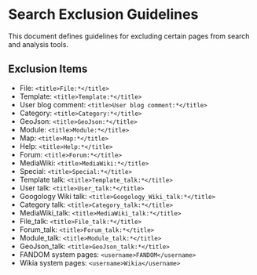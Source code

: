 # Search Exclusion Guidelines

This document defines guidelines for excluding certain pages from search and analysis tools.

## Exclusion Items

- File: `<title>File:*</title>`
- Template: `<title>Template:*</title>`
- User blog comment: `<title>User blog comment:*</title>`
- Category: `<title>Category:*</title>`
- GeoJson: `<title>GeoJson:*</title>`
- Module: `<title>Module:*</title>`
- Map: `<title>Map:*</title>`
- Help: `<title>Help:*</title>`
- Forum: `<title>Forum:*</title>`
- MediaWiki: `<title>MediaWiki:*</title>`
- Special: `<title>Special:*</title>`
- Template talk: `<title>Template_talk:*</title>`
- User talk: `<title>User_talk:*</title>`
- Googology Wiki talk: `<title>Googology_Wiki_talk:*</title>`
- Category talk: `<title>Category_talk:*</title>`
- MediaWiki_talk: `<title>MediaWiki_talk:*</title>`
- File_talk: `<title>File_talk:*</title>`
- Forum_talk: `<title>Forum_talk:*</title>`
- Module_talk: `<title>Module_talk:*</title>`
- GeoJson_talk: `<title>GeoJson_talk:*</title>`
- FANDOM system pages: `<username>FANDOM</username>`
- Wikia system pages: `<username>Wikia</username>`
